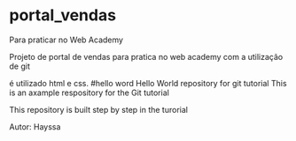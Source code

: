 # portal_vendas
Para praticar no Web Academy

Projeto de portal de vendas
para pratica no web academy
com a utilização de git

é utilizado html e css.
 #hello word 
 Hello World repository for git tutorial
 This is an axample respository for the Git tutorial 

 This repository is built step by step in the turorial

Autor:
    Hayssa